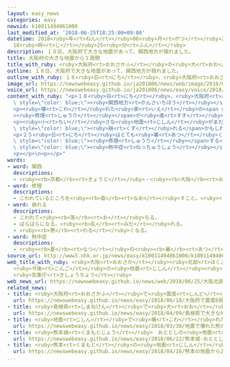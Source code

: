 ```yaml
---
layout: easy_news
categories: easy
newsid: k10011494061000
last_modified_at: '2018-06-25T18:25:00+09:00'
datetime: 2018<ruby>年<rt>ねん</rt></ruby>06<ruby>月<rt>がつ</rt></ruby>25<ruby>日<rt>にち</rt></ruby>
  18<ruby>時<rt>じ</rt></ruby>25<ruby>分<rt>ふん</rt></ruby>
description: １８日、大阪府で大きな地震があって、関西地方が揺れました。
title: 大阪府の大きな地震から１週間
title_with_ruby: <ruby>大阪府<rt>おおさかふ</rt></ruby>の<ruby>大<rt>おお</rt></ruby>きな<ruby>地震<rt>じしん</rt></ruby>から１<ruby>週間<rt>しゅうかん</rt></ruby>
outline: １８日、大阪府で大きな地震があって、関西地方が揺れました。
outline_with_ruby: １８<ruby>日<rt>にち</rt></ruby>、<ruby>大阪府<rt>おおさかふ</rt></ruby>で<ruby>大<rt>おお</rt></ruby>きな<ruby>地震<rt>じしん</rt></ruby>があって、<ruby>関西地方<rt>かんさいちほう</rt></ruby>が<ruby>揺<rt>ゆ</rt></ruby>れました。
image_url: https://newswebeasy.github.io/ja201806/news/web/image/2018/06/25/K10011494061_1806250911_1806250929_01_02.jpg
voice_url: https://newswebeasy.github.io/ja201806/news/easy/voice/2018/06/25/k10011494061000.mp4
content_with_ruby: "<p>１８<ruby>日<rt>にち</rt></ruby>、<ruby>大阪府<rt>おおさかふ</rt></ruby>で<ruby>大<rt>おお</rt></ruby>きな<ruby>地震<rt>じしん</rt></ruby>があって、<span\
  \ style=\"color: blue;\"><ruby>関西地方<rt>かんさいちほう</rt></ruby></span>が<ruby>揺<rt>ゆ</rt></ruby>れました。この<ruby>地震<rt>じしん</rt></ruby>で５<ruby>人<rt>にん</rt></ruby>が<ruby>亡<rt>な</rt></ruby>くなって、４００<ruby>人<rt>にん</rt></ruby><ruby>以上<rt>いじょう</rt></ruby>がけがをしました。そして、６８００ぐらいの<ruby>建物<rt>たてもの</rt></ruby>が<ruby>壊<rt>こわ</rt></ruby>れたりしました。</p>\n\
  <p><ruby>壊<rt>こわ</rt></ruby>れた<ruby>家<rt>いえ</rt></ruby>の<span style=\"color: blue;\"\
  ><ruby>修理<rt>しゅうり</rt></ruby></span>が<ruby>進<rt>すす</rt></ruby>んでいないため、まだ５００<ruby>人<rt>にん</rt></ruby><ruby>以上<rt>いじょう</rt></ruby>が<ruby>家<rt>いえ</rt></ruby>に<ruby>住<rt>す</rt></ruby>むことができなくて、<ruby>避難所<rt>ひなんじょ</rt></ruby>などで<ruby>生活<rt>せいかつ</rt></ruby>しています。</p>\n\
  <p><ruby>小<rt>ちい</rt></ruby>さな<ruby>地震<rt>じしん</rt></ruby>がまだ<ruby>続<rt>つづ</rt></ruby>いています。<ruby>気象庁<rt>きしょうちょう</rt></ruby>は、<ruby>建物<rt>たてもの</rt></ruby>や<ruby>山<rt>やま</rt></ruby>が<span\
  \ style=\"color: blue;\"><ruby>崩<rt>くず</rt></ruby>れる</span>かもしれないため、<ruby>危険<rt>きけん</rt></ruby>な<ruby>場所<rt>ばしょ</rt></ruby>に<ruby>行<rt>い</rt></ruby>かないように<ruby>言<rt>い</rt></ruby>っています。</p>\n\
  <p>２５<ruby>日<rt>にち</rt></ruby>はとても<ruby>暑<rt>あつ</rt></ruby>くなりました。<ruby>気象庁<rt>きしょうちょう</rt></ruby>は、<ruby>家<rt>いえ</rt></ruby>を<span\
  \ style=\"color: blue;\"><ruby>修理<rt>しゅうり</rt></ruby></span>する<ruby>人<rt>ひと</rt></ruby>や<ruby>避難所<rt>ひなんじょ</rt></ruby>にいる<ruby>人<rt>ひと</rt></ruby>も、<span\
  \ style=\"color: blue;\"><ruby>熱中症<rt>ねっちゅうしょう</rt></ruby></span>にならないように<ruby>水<rt>みず</rt></ruby>を<ruby>飲<rt>の</rt></ruby>んだりしてほしいと<ruby>言<rt>い</rt></ruby>っています。</p>\n\
  <p></p>\n<p></p>"
words:
- word: 関西
  descriptions:
  - <ruby><rb>京都</rb><rt>きょうと</rt></ruby>・<ruby><rb>大阪</rb><rt>おおさか</rt></ruby>・<ruby><rb>神戸</rb><rt>こうべ</rt></ruby>・<ruby><rb>奈良</rb><rt>なら</rt></ruby>などの<ruby><rb>地方</rb><rt>ちほう</rt></ruby>を<ruby><rb>指</rb><rt>さ</rt></ruby>すことば。
- word: 修理
  descriptions:
  - こわれているところを<ruby><rb>直</rb><rt>なお</rt></ruby>すこと。<ruby><rb>修繕</rb><rt>しゅうぜん</rt></ruby>。
- word: 崩れる
  descriptions:
  - こわれて<ruby><rb>落</rb><rt>お</rt></ruby>ちる。
  - ばらばらになる。<ruby><rb>乱</rb><rt>みだ</rt></ruby>れる。
  - <ruby><rb>悪</rb><rt>わる</rt></ruby>くなる。
- word: 熱中症
  descriptions:
  - <ruby><rb>夏</rb><rt>なつ</rt></ruby>の<ruby><rb>暑</rb><rt>あつ</rt></ruby>さなどで、<ruby><rb>熱</rb><rt>ねつ</rt></ruby>が<ruby><rb>体内</rb><rt>たいない</rt></ruby>にたまって<ruby><rb>起</rb><rt>お</rt></ruby>こる<ruby><rb>病気</rb><rt>びょうき</rt></ruby>。ひどい<ruby><rb>頭痛</rb><rt>ずつう</rt></ruby>がしたり、<ruby><rb>気</rb><rt>き</rt></ruby>を<ruby><rb>失</rb><rt>うしな</rt></ruby>ったりする。
source_url: http://www3.nhk.or.jp/news/easy/k10011494061000/k10011494061000.html
web_title_with_ruby: <ruby>大阪<rt>おおさか</rt></ruby><ruby>北部<rt>ほくぶ</rt></ruby><ruby>地震<rt>じしん</rt></ruby>１<ruby>週間<rt>しゅうかん</rt></ruby>
  <ruby>今後<rt>こんご</rt></ruby>の<ruby>地震<rt>じしん</rt></ruby><ruby>活動<rt>かつどう</rt></ruby>に<ruby>十分<rt>じゅうぶん</rt></ruby><ruby>注意<rt>ちゅうい</rt></ruby>を
  <ruby>気象庁<rt>きしょうちょう</rt></ruby>
web_news_url: https://newswebeasy.github.io/news/web/2018/06/25/大阪北部地震1週間-今後の地震活動に十分注意を-気象庁
related_news:
- title: <ruby>大阪府<rt>おおさかふ</rt></ruby>で<ruby>震度<rt>しんど</rt></ruby>６<ruby>弱<rt>じゃく</rt></ruby>の<ruby>大<rt>おお</rt></ruby>きな<ruby>地震<rt>じしん</rt></ruby>
  url: https://newswebeasy.github.io/news/easy/2018/06/18/大阪府で震度6弱の大きな地震
- title: <ruby>島根県<rt>しまねけん</rt></ruby>で<ruby>大<rt>おお</rt></ruby>きな<ruby>地震<rt>じしん</rt></ruby>
  url: https://newswebeasy.github.io/news/easy/2018/04/09/島根県で大きな地震
- title: <ruby>地震<rt>じしん</rt></ruby>で<ruby>壊<rt>こわ</rt></ruby>れた<ruby>熊本城<rt>くまもとじょう</rt></ruby>を２０<ruby>年<rt>ねん</rt></ruby>で<ruby>直<rt>なお</rt></ruby>す<ruby>計画<rt>けいかく</rt></ruby>が<ruby>決<rt>き</rt></ruby>まる
  url: https://newswebeasy.github.io/news/easy/2018/03/30/地震で壊れた熊本城を20年で直す計画が決まる
- title: <ruby>熊本城<rt>くまもとじょう</rt></ruby>　おととしの<ruby>地震<rt>じしん</rt></ruby>で<ruby>傾<rt>かたむ</rt></ruby>いていた<ruby>建物<rt>たてもの</rt></ruby>が<ruby>倒<rt>たお</rt></ruby>れる
  url: https://newswebeasy.github.io/news/easy/2018/06/22/熊本城-おととしの地震で傾いていた建物が倒れる
- title: <ruby>熊本<rt>くまもと</rt></ruby>の<ruby>地震<rt>じしん</rt></ruby>から２<ruby>年<rt>ねん</rt></ruby>　<ruby>亡<rt>な</rt></ruby>くなった<ruby>大学生<rt>だいがくせい</rt></ruby>のために<ruby>家族<rt>かぞく</rt></ruby>が<ruby>祈<rt>いの</rt></ruby>る
  url: https://newswebeasy.github.io/news/easy/2018/04/16/熊本の地震から2年-亡くなった大学生のために家族が祈る
...
```


